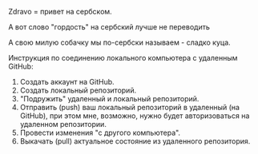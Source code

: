 Zdravo = привет на сербском.

А вот слово "гордость" на сербский лучше не переводить

А свою милую собачку мы по-сербски называем - сладко куца.

Инструкция по соединению локального компьютера с удаленным GitHub:
1. Создать аккаунт на GitHub.
2. Создать локальный репозиторий.
3. "Подружить" удаленный и локальный репозиторий.
4. Отправить (push) ваш локальный репозиторий в удаленный (на GitHub), при этом мне, возможно, нужно будет авторизоваться на удаленном репозитории.
5. Провести изменения "с другого компьютера".
6. Выкачать (pull) актуальное состояние из удаленного репозитория.